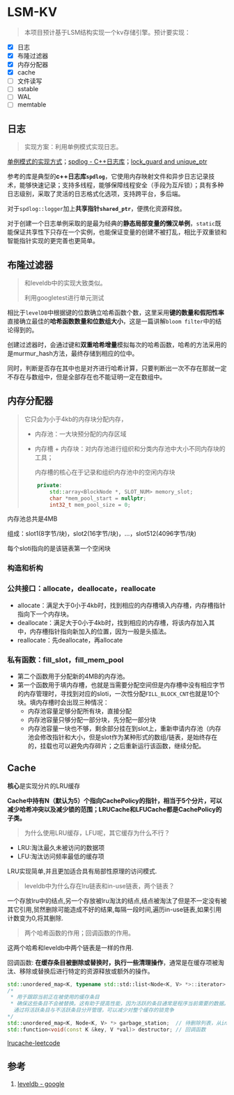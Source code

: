 # LSM-KV

> 本项目预计基于LSM结构实现一个kv存储引擎。预计要实现：

- [x] 日志
- [x] 布隆过滤器
- [x] 内存分配器
- [x] cache
- [ ] 文件读写
- [ ] sstable
- [ ] WAL
- [ ] memtable

## 日志

> 实现方案：利用单例模式实现日志。

[单例模式的实现方式](https://blog.csdn.net/unonoi/article/details/121138176)；[spdlog - C++日志库](https://blog.xiyoulinux.com/blog/104106245)；[lock_guard and unique_ptr](https://www.cnblogs.com/linuxAndMcu/p/14576646.html)

参考的库是典型的**c++日志库`spdlog`**，它使用内存映射文件和异步日志记录技术，能够快速记录；支持多线程，能够保障线程安全（手段为互斥锁）；具有多种日志级别，采取了灵活的日志格式化选项，支持跨平台，多后端。

对于`spdlog::logger`加上**共享指针`shared_ptr`**，便携化资源释放。

对于创建一个日志单例采取的是最为经典的**静态局部变量的懒汉单例**，`static`既能保证共享性下只存在一个实例，也能保证变量的创建不被打乱，相比于双重锁和智能指针实现的更完善也更简单。

## 布隆过滤器

> 和leveldb中的实现大致类似。
>
> 利用googletest进行单元测试

相比于`levelDB`中根据键的位数确立哈希函数个数，这里采用**键的数量和假阳性率**直接确立最佳的**哈希函数数量和位数组大小**，这是一篇讲解`bloom filter`中的结论得到的。

创建过滤器时，会通过键和**双重哈希增量**模拟每次的哈希函数，哈希的方法采用的是murmur_hash方法，最终存储到相应的位中。

同时，判断是否存在其中也是对齐进行哈希计算，只要判断出一次不存在那就一定不存在与数组中，但是全部存在也不能证明一定在数组中。

## 内存分配器

> 它只会为小于4kb的内存块分配内存，
>
> - 内存池：一大块预分配的内存区域
>
> - 内存槽 + 内存块：对内存池进行组织和分类内存池中大小不同内存块的工具；
>
>   内存槽的核心在于记录和组织内存池中的空闲内存块
>
> ```cpp
>     private:
>         std::array<BlockNode *, SLOT_NUM> memory_slot;
>         char *mem_pool_start = nullptr;
>         int32_t mem_pool_size = 0;
> ```

内存池总共是4MB

组成：slot1(8字节/块)，slot2(16字节/块)，…，slot512(4096字节/块)

每个sloti指向的是该链表第一个空闲块

### 构造和析构

### 公共接口：allocate，deallocate，reallocate

- allocate：满足大于0小于4kb时，找到相应的内存槽填入内存槽，内存槽指针指向下一个内存块。
- deallocate：满足大于0小于4kb时，找到相应的内存槽，将该内存加入其中，内存槽指针指向新加入的位置，因为一般是头插法。
- reallocate：先deallocate，再allocate

### 私有函数：fill_slot，fill_mem_pool

- 第二个函数用于分配新的4MB的内存池。
- 第一个函数用于填内存槽，也就是当需要分配空间但是内存槽中没有相应字节的内存管理时，寻找到对应的sloti，一次性分配`FILL_BLOCK_CNT`也就是10个块。填内存槽时会出现三种情况：
  - 内存池容量足够分配所有块，直接分配
  - 内存池容量只够分配一部分块，先分配一部分块
  - 内存池容量一块也不够，剩余部分挂在到slot上，重新申请内存池（内存池会修改指针和大小，但是slot作为某种形式的数组/链表，是始终存在的，挂载也可以避免内存碎片；之后重新运行该函数，继续分配。

## Cache

**核心**是实现分片的LRU缓存

**Cache中持有N（默认为5）个指向CachePolicy的指针，相当于5个分片，可以减少哈希冲突以及减少锁的范围；LRUCache和LFUCache都是CachePolicy的子类。**

> 为什么使用LRU缓存，LFU呢，其它缓存为什么不行？

- LRU:淘汰最久未被访问的数据项
- LFU:淘汰访问频率最低的缓存项

LRU实现简单,并且更加适合具有局部性原理的访问模式.

> leveldb中为什么存在lru链表和in-use链表，两个链表？

一个存放lru中的结点,另一个存放被lru淘汰的结点,结点被淘汰了但是不一定没有被其它引用,贸然删除可能造成不好的结果,每隔一段时间,遍历in-use链表,如果引用计数变为0,将其删除.

> 两个哈希函数的作用；回调函数的作用。

这两个哈希和leveldb中两个链表是一样的作用.

回调函数: **在缓存条目被删除或替换时，执行一些清理操作**，通常是在缓存项被淘汰、移除或替换后进行特定的资源释放或额外的操作。

```cpp
std::unordered_map<K, typename std::std::list<Node<K, V> *>::iterator> index; // 保存键到结点的映射
/*
 * 用于跟踪当前正在被使用的缓存条目
 * 确保这些条目不会被替换。这有助于提高性能，因为活跃的条目通常是程序当前需要的数据。
  通过将活跃条目与不活跃条目分开管理，可以减少对整个缓存的锁竞争
*/
std::unordered_map<K, Node<K, V> *> garbage_station;  // 待删除列表，从index利用LRU策略删除后记录在此处
std::function<void(const K &key, V *val)> destructor; // 回调函数
```

[lrucache-leetcode](https://leetcode.cn/problems/lru-cache/)

## 参考

1. [leveldb - google](https://github.com/google/leveldb)
